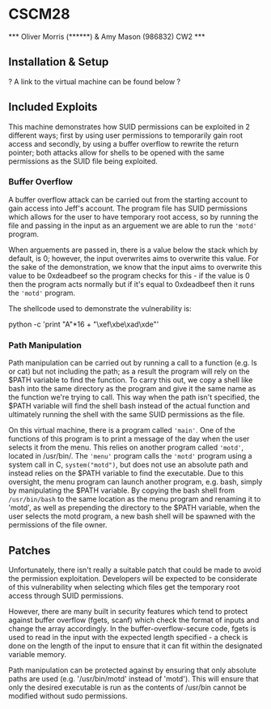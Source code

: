 # CSCM28

*** Oliver Morris (******) & Amy Mason (986832) CW2 ***

## Installation & Setup
? A link to the virtual machine can be found below ?

## Included Exploits
This machine demonstrates how SUID permissions can be exploited in 2 different ways; first by using 
user permissions to temporarily gain root access and secondly, by using a buffer overflow to rewrite
the return pointer; both attacks allow for shells to be opened with the same permissions as the SUID 
file being exploited. 

### Buffer Overflow
A buffer overflow attack can be carried out from the starting account to gain access into Jeff's account. 
The program file has SUID permissions which allows for the user to have temporary root access, so by running
the file and passing in the input as an arguement we are able to run the `'motd'` program. 

When arguements are passed in, there is a value below the stack which by default, is 0; however, the input 
overwrites aims to overwrite this value. For the sake of the demonstration, we know that the input aims to 
overwrite this value to be 0xdeadbeef so the program checks for this - if the value is 0 then
the program acts normally but if it's equal to 0xdeadbeef then it runs the `'motd'` program.

The shellcode used to demonstrate the vulnerability is:

python -c 'print "A"*16 + "\xef\xbe\xad\xde"'

### Path Manipulation
Path manipulation can be carried out by running a call to a function (e.g. ls or cat) but not including the path; 
as a result the program will rely on the $PATH variable to find the function. To carry this out, we copy a 
shell like bash into the same directory as the program and give it the same name as the function we're trying 
to call. This way when the path isn't specified, the $PATH variable will find the shell bash instead of the 
actual function and ultimately running the shell with the same SUID permissions as the file.

On this virtual machine, there is a program called `'main'`. One of the functions of this program is to print a message of the day when the user selects it from the menu. This relies on another program called `'motd'`, located in /usr/bin/. The `'menu'` program calls the `'motd'` program using a system call in C, `system("motd")`, but does not use an absolute path and instead relies on the $PATH variable to find the executable. Due to this oversight, the menu program can launch another program, e.g. bash, simply by manipulating the $PATH variable. By copying the bash shell from `/usr/bin/bash` to the same location as the menu program and renaming it to 'motd', as well as prepending the directory to the $PATH variable, when the user selects the motd program, a new bash shell will be spawned with the permissions of the file owner.

## Patches
Unfortunately, there isn't really a suitable patch that could be made to avoid the permission exploitation. 
Developers will be expected to be considerate of this vulnerability when selecting which files get the temporary
root access through SUID permissions.

However, there are many built in security features which tend to protect against buffer overflow (fgets, scanf) 
which check the format of inputs and change the array accordingly. In the buffer-overflow-secure code, fgets is 
used to read in the input with the expected length specified - a check is done on the length of the input to 
ensure that it can fit within the designated variable memory.

Path manipulation can be protected against by ensuring that only absolute paths are used (e.g. '/usr/bin/motd' instead
of 'motd'). This will ensure that only the desired executable is run as the contents of /usr/bin cannot be modified without sudo permissions.
